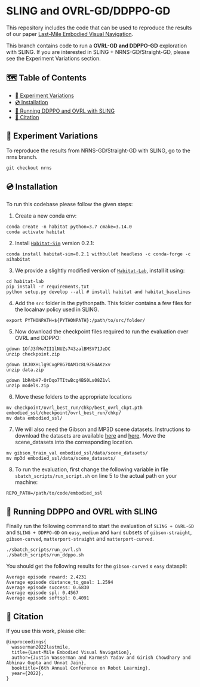 # SLING and OVRL-GD/DDPPO-GD
This repository includes the code that can be used to reproduce the results of our paper [Last-Mile Embodied Visual Navigation](https://jbwasse2.github.io/portfolio/SLING/). 

This branch contains code to run a __OVRL-GD and DDPPO-GD__ exploration with  SLING. If you are interested in SLING + NRNS-GD/Straight-GD, please see the Experiment Variations section.

## 🗺 Table of Contents
<div class="toc">
<ul>
<li><a href="#-experiment-variations">🔬 Experiment Variations</a></li>
<li><a href="#-installation"> 💿 Installation</a></li>
<li><a href="#-running-ddppo-and-ovrl-with-sling"> 🏃 Running DDPPO and OVRL with SLING</a></li>
<li><a href="#-citation"> 📝 Citation</a></li>
</ul>
</li>
</ul>
</div>



## 🔬 Experiment Variations
To reproduce the results from NRNS-GD/Straight-GD with SLING, go to the nrns branch.
```
git checkout nrns
```

## 💿 Installation

To run this codebase please follow the given steps:

1. Create a new conda env:
```
conda create -n habitat python=3.7 cmake=3.14.0
conda activate habitat
```

2. Install [`Habitat-Sim`](https://github.com/facebookresearch/habitat-sim) version 0.2.1:
```
conda install habitat-sim=0.2.1 withbullet headless -c conda-forge -c aihabitat
```

3. We provide a slightly modified version of [`Habitat-Lab`](https://github.com/facebookresearch/habitat-lab), install it using:
```
cd habitat-lab
pip install -r requirements.txt
python setup.py develop --all # install habitat and habitat_baselines
```

4. Add the `src` folder in the pythonpath. This folder contains a few files for the localnav policy used in SLING.
```
export PYTHONPATH=${PYTHONPATH}:/path/to/src/folder/
```

5. Now download the checkpoint files required to run the evaluation over OVRL and DDPPO:
```
gdown 1OfJ3fMo7II1lNUZs743zalBMSV71JeDC
unzip checkpoint.zip

gdown 1KJ0XHLlg9CxgPBG7OAM1c8L9ZG4AKzxv
unzip data.zip

gdown 1bR4bH7-OrDqo7TItwBcg4BS0Ls08Z1vl
unzip models.zip
```

6. Move these folders to the appropriate locations
```
mv checkpoint/ovrl_best_run/chkp/best_ovrl_ckpt.pth embodied_ssl/checkpoint/ovrl_best_run/chkp/
mv data embodied_ssl/
```

7. We will also need the Gibson and MP3D scene datasets. Instructions to download the datasets are available [here](https://github.com/facebookresearch/habitat-lab#matterport3d) and [here](https://github.com/facebookresearch/habitat-lab#matterport3d). Move the scene_datasets into the corresponding location.
```
mv gibson_train_val embodied_ssl/data/scene_datasets/
mv mp3d embodied_ssl/data/scene_datasets/
```


8. To run the evaluation, first change the following variable in file `sbatch_scripts/run_script.sh` on line 5 to the actual path on your machine:
```
REPO_PATH=/path/to/code/embodied_ssl
```

## 🏃 Running DDPPO and OVRL with SLING

Finally run the following command to start the evaluation of `SLING + OVRL-GD` and `SLING + DDPPO-GD` on `easy`, `medium` and `hard` subsets of `gibson-straight`, `gibson-curved`, `matterport-straight` and `matterport-curved`.
```
./sbatch_scripts/run_ovrl.sh
./sbatch_scripts/run_ddppo.sh
```
You should get the following results for the `gibson-curved` x `easy` datasplit
```
Average episode reward: 2.4231
Average episode distance_to_goal: 1.2594
Average episode success: 0.6830
Average episode spl: 0.4567
Average episode softspl: 0.4091
```

## 📝 Citation
If you use this work, please cite:

```text
@inproceedings{
  wasserman2022lastmile,
  title={Last-Mile Embodied Visual Navigation},
  author={Justin Wasserman and Karmesh Yadav and Girish Chowdhary and Abhinav Gupta and Unnat Jain},
  booktitle={6th Annual Conference on Robot Learning},
  year={2022},
}
```
